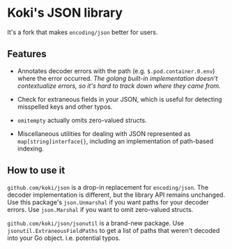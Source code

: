 # Koki's JSON library

It's a fork that makes `encoding/json` better for users.

## Features

* Annotates decoder errors with the path (e.g. `$.pod.container.0.env`) where the error occurred. _The golang built-in implementation doesn't contextualize errors, so it's hard to track down where they came from._

* Check for extraneous fields in your JSON, which is useful for detecting misspelled keys and other typos.

* `omitempty` actually omits zero-valued structs.

* Miscellaneous utilities for dealing with JSON represented as `map[string]interface{}`, including an implementation of path-based indexing.

## How to use it

`github.com/koki/json` is a drop-in replacement for `encoding/json`. The decoder implementation is different, but the library API remains unchanged. Use this package's `json.Unmarshal` if you want paths for your decoder errors. Use `json.Marshal` if you want to omit zero-valued structs.

`github.com/koki/json/jsonutil` is a brand-new package. Use `jsonutil.ExtraneousFieldPaths` to get a list of paths that weren't decoded into your Go object. i.e. potential typos.

